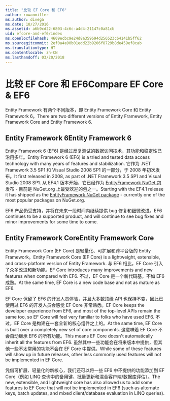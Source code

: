 ```yaml
---
title: "比较 EF Core 和 EF6"
author: rowanmiller
ms.author: divega
ms.date: 10/27/2016
ms.assetid: a6b9cd22-6803-4c6c-a4d4-21147c0a81cb
uid: efcore-and-ef6/index
ms.openlocfilehash: 4609ecbc9e24d8a359694d256523c64141b5ff62
ms.sourcegitcommit: 2ef0a4a90b01edd22b9206f8729b8de459ef8cab
ms.translationtype: HT
ms.contentlocale: zh-CN
ms.lasthandoff: 03/20/2018
---
```

# <a name="compare-ef-core--ef6"></a><span data-ttu-id="1b927-102">比较 EF Core 和 EF6</span><span class="sxs-lookup"><span data-stu-id="1b927-102">Compare EF Core & EF6</span></span>

<span data-ttu-id="1b927-103">Entity Framework 有两个不同版本，即 Entity Framework Core 和 Entity Framework 6。</span><span class="sxs-lookup"><span data-stu-id="1b927-103">There are two different versions of Entity Framework, Entity Framework Core and Entity Framework 6.</span></span>

## <a name="entity-framework-6"></a><span data-ttu-id="1b927-104">Entity Framework 6</span><span class="sxs-lookup"><span data-stu-id="1b927-104">Entity Framework 6</span></span>

<span data-ttu-id="1b927-105">Entity Framework 6 (EF6) 是经过反复测试的数据访问技术，其功能和稳定性已沿用多年。</span><span class="sxs-lookup"><span data-stu-id="1b927-105">Entity Framework 6 (EF6) is a tried and tested data access technology with many years of features and stabilization.</span></span> <span data-ttu-id="1b927-106">它作为 .NET Framework 3.5 SP1 和 Visual Studio 2008 SP1 的一部分，于 2008 年初次发布。</span><span class="sxs-lookup"><span data-stu-id="1b927-106">It first released in 2008, as part of .NET Framework 3.5 SP1 and Visual Studio 2008 SP1.</span></span> <span data-ttu-id="1b927-107">从 EF4.1 版本开始，它已经作为 [EntityFramework NuGet 包](https://www.nuget.org/packages/EntityFramework/)发布 - 目前是 NuGet.org 上最受欢迎的包之一。</span><span class="sxs-lookup"><span data-stu-id="1b927-107">Starting with the EF4.1 release it has shipped as the [EntityFramework NuGet package](https://www.nuget.org/packages/EntityFramework/) - currently one of the most popular packages on NuGet.org.</span></span>

<span data-ttu-id="1b927-108">EF6 产品仍受支持，并将在未来一段时间内继续提供 bug 修复和细微改进。</span><span class="sxs-lookup"><span data-stu-id="1b927-108">EF6 continues to be a supported product, and will continue to see bug fixes and minor improvements for some time to come.</span></span>

## <a name="entity-framework-core"></a><span data-ttu-id="1b927-109">Entity Framework Core</span><span class="sxs-lookup"><span data-stu-id="1b927-109">Entity Framework Core</span></span>

<span data-ttu-id="1b927-110">Entity Framework Core (EF Core) 是轻量化、可扩展和跨平台版的 Entity Framework。</span><span class="sxs-lookup"><span data-stu-id="1b927-110">Entity Framework Core (EF Core) is a lightweight, extensible, and cross-platform version of Entity Framework.</span></span> <span data-ttu-id="1b927-111">与 EF6 相比，EF Core 引入了众多改进和新功能。</span><span class="sxs-lookup"><span data-stu-id="1b927-111">EF Core introduces many improvements and new features when compared with EF6.</span></span> <span data-ttu-id="1b927-112">不过，EF Core 是一个新代码基，不如 EF6 成熟。</span><span class="sxs-lookup"><span data-stu-id="1b927-112">At the same time, EF Core is a new code base and not as mature as EF6.</span></span>

<span data-ttu-id="1b927-113">EF Core 保留了 EF6 的开发人员体验，并且大多数顶级 API 也保持不变，因此已使用过 EF6 的开发人员会感觉 EF Core 非常熟悉。</span><span class="sxs-lookup"><span data-stu-id="1b927-113">EF Core keeps the developer experience from EF6, and most of the top-level APIs remain the same too, so EF Core will feel very familiar to folks who have used EF6.</span></span> <span data-ttu-id="1b927-114">不过，EF Core 是构建在一套全新的核心组件之上的。</span><span class="sxs-lookup"><span data-stu-id="1b927-114">At the same time, EF Core is built over a completely new set of core components.</span></span> <span data-ttu-id="1b927-115">这意味着 EF Core 不会自动继承 EF6 的所有功能。</span><span class="sxs-lookup"><span data-stu-id="1b927-115">This means EF Core doesn't automatically inherit all the features from EF6.</span></span> <span data-ttu-id="1b927-116">虽然其中一些功能会在将来版本中提供，但其他一些不太常用的功能不会在 EF Core 中提供。</span><span class="sxs-lookup"><span data-stu-id="1b927-116">While some of these features will show up in future releases, other less commonly used features will not be implemented in EF Core.</span></span>

<span data-ttu-id="1b927-117">凭借可扩展、轻量化的新核心，我们还可以将一些 EF6 中不提供的功能添加到 EF Core（例如 LINQ 查询中的备用键、批量更新和混合客户端/数据库评估）。</span><span class="sxs-lookup"><span data-stu-id="1b927-117">The new, extensible, and lightweight core has also allowed us to add some features to EF Core that will not be implemented in EF6 (such as alternate keys, batch updates, and mixed client/database evaluation in LINQ queries).</span></span>
